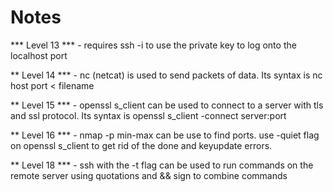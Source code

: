 # Notes

*** Level 13  *** - 
requires ssh -i to use the private key to log onto the localhost port

** Level 14 *** - 
nc (netcat) is used to send packets of data. Its syntax is nc host port < filename 

** Level 15 *** - 
openssl s_client can be used to connect to a server with tls and ssl protocol. Its syntax is openssl s_client -connect server:port

** Level 16 *** -
nmap -p min-max  can be use to find ports. use -quiet flag on openssl s_client to get rid of the done and keyupdate errors.

** Level 18 *** -
ssh with the -t flag can be used to run commands on the remote server using quotations and && sign to combine commands
